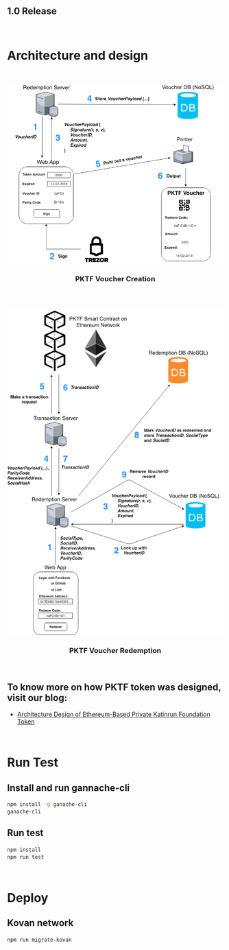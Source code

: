 ## 1.0 Release

<br />

# Architecture and design

<br />
<p align="center"><img src="images/PKTF-VoucherDiagram-Voucher Creation(v2).png" width="600"></p>
<h3 align="center">PKTF Voucher Creation</h3><br />

<br />
<p align="center"><img src="images/PKTF-VoucherDiagram-Voucher Redeem(v2).png" width="600"></p>
<h3 align="center">PKTF Voucher Redemption</h3><br />

## To know more on how PKTF token was designed, visit our blog:

* <a href="https://medium.com/@serial_coder/architecture-design-of-ethereum-based-private-katinrun-foundation-token-9306f65ac85e">Architecture Design of Ethereum-Based Private Katinrun Foundation Token</a><br />

<br />

# Run Test
## Install and run gannache-cli
```sh
npm install -g ganache-cli
ganache-cli
```

## Run test
```sh
npm install
npm run test
```
<br />

# Deploy
## Kovan network
```sh
npm run migrate-kovan
```
